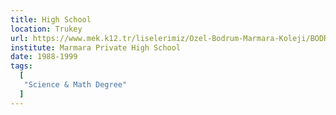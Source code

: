 ```yaml
---
title: High School
location: Trukey
url: https://www.mek.k12.tr/liselerimiz/Ozel-Bodrum-Marmara-Koleji/BODRUM-OZEL-MARMARA-KOLEJI/227/0/0
institute: Marmara Private High School
date: 1988-1999
tags:
  [
   "Science & Math Degree"
  ]
---
```

